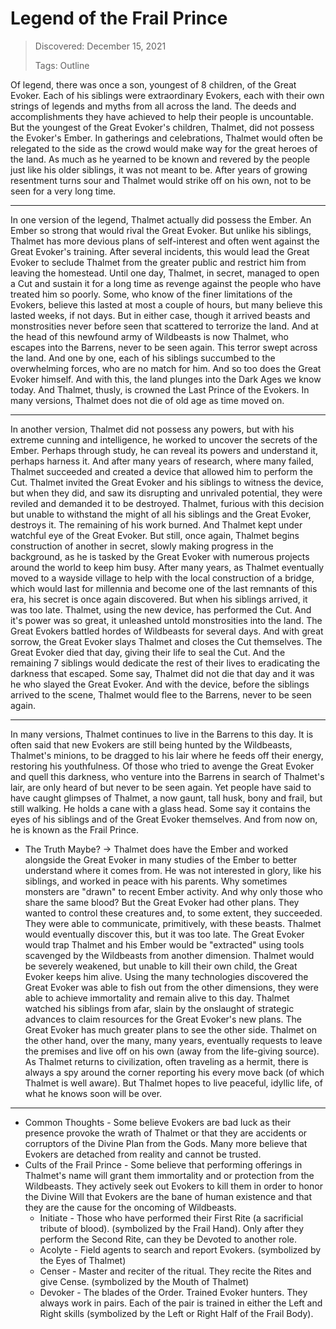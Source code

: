 # Legend of the Frail Prince
> Discovered: December 15, 2021
>
> Tags: Outline

Of legend, there was once a son, youngest of 8 children, of the Great Evoker. Each of his siblings were extraordinary Evokers, each with their own strings of legends and myths from all across the land. The deeds and accomplishments they have achieved to help their people is uncountable. But the youngest of the Great Evoker's children, Thalmet, did not possess the Evoker's Ember. In gatherings and celebrations, Thalmet would often be relegated to the side as the crowd would make way for the great heroes of the land. As much as he yearned to be known and revered by the people just like his older siblings, it was not meant to be. After years of growing resentment turns sour and Thalmet would strike off on his own, not to be seen for a very long time.

* * *

In one version of the legend, Thalmet actually did possess the Ember. An Ember so strong that would rival the Great Evoker. But unlike his siblings, Thalmet has more devious plans of self-interest and often went against the Great Evoker's training. After several incidents, this would lead the Great Evoker to seclude Thalmet from the greater public and restrict him from leaving the homestead. Until one day, Thalmet, in secret, managed to open a Cut and sustain it for a long time as revenge against the people who have treated him so poorly. Some, who know of the finer limitations of the Evokers, believe this lasted at most a couple of hours, but many believe this lasted weeks, if not days. But in either case, though it arrived beasts and monstrosities never before seen that scattered to terrorize the land. And at the head of this newfound army of Wildbeasts is now Thalmet, who escapes into the Barrens, never to be seen again. This terror swept across the land. And one by one, each of his siblings succumbed to the overwhelming forces, who are no match for him. And so too does the Great Evoker himself. And with this, the land plunges into the Dark Ages we know today. And Thalmet, thusly, is crowned the Last Prince of the Evokers. In many versions, Thalmet does not die of old age as time moved on.

* * *

In another version, Thalmet did not possess any powers, but with his extreme cunning and intelligence, he worked to uncover the secrets of the Ember. Perhaps through study, he can reveal its powers and understand it, perhaps harness it. And after many years of research, where many failed, Thalmet succeeded and created a device that allowed him to perform the Cut. Thalmet invited the Great Evoker and his siblings to witness the device, but when they did, and saw its disrupting and unrivaled potential, they were reviled and demanded it to be destroyed. Thalmet, furious with this decision but unable to withstand the might of all his siblings and the Great Evoker, destroys it. The remaining of his work burned. And Thalmet kept under watchful eye of the Great Evoker. But still, once again, Thalmet begins construction of another in secret, slowly making progress in the background, as he is tasked by the Great Evoker with numerous projects around the world to keep him busy. After many years, as Thalmet eventually moved to a wayside village to help with the local construction of a bridge, which would last for millennia and become one of the last remnants of this era, his secret is once again discovered. But when his siblings arrived, it was too late. Thalmet, using the new device, has performed the Cut. And it's power was so great, it unleashed untold monstrosities into the land. The Great Evokers battled hordes of Wildbeasts for several days. And with great sorrow, the Great Evoker slays Thalmet and closes the Cut themselves. The Great Evoker died that day, giving their life to seal the Cut. And the remaining 7 siblings would dedicate the rest of their lives to eradicating the darkness that escaped. Some say, Thalmet did not die that day and it was he who slayed the Great Evoker. And with the device, before the siblings arrived to the scene, Thalmet would flee to the Barrens, never to be seen again.

* * *

In many versions, Thalmet continues to live in the Barrens to this day. It is often said that new Evokers are still being hunted by the Wildbeasts, Thalmet's minions, to be dragged to his lair where he feeds off their energy, restoring his youthfulness. Of those who tried to avenge the Great Evoker and quell this darkness, who venture into the Barrens in search of Thalmet's lair, are only heard of but never to be seen again. Yet people have said to have caught glimpses of Thalmet, a now gaunt, tall husk, bony and frail, but still walking. He holds a cane with a glass head. Some say it contains the eyes of his siblings and of the Great Evoker themselves. And from now on, he is known as the Frail Prince.
- The Truth Maybe? → Thalmet does have the Ember and worked alongside the Great Evoker in many studies of the Ember to better understand where it comes from. He was not interested in glory, like his siblings, and worked in peace with his parents. Why sometimes monsters are "drawn" to recent Ember activity. And why only those who share the same blood? But the Great Evoker had other plans. They wanted to control these creatures and, to some extent, they succeeded. They were able to communicate, primitively, with these beasts. Thalmet would eventually discover this, but it was too late. The Great Evoker would trap Thalmet and his Ember would be "extracted" using tools scavenged by the Wildbeasts from another dimension. Thalmet would be severely weakened, but unable to kill their own child, the Great Evoker keeps him alive. Using the many technologies discovered the Great Evoker was able to fish out from the other dimensions, they were able to achieve immortality and remain alive to this day. Thalmet watched his siblings from afar, slain by the onslaught of strategic advances to claim resources for the Great Evoker's new plans. The Great Evoker has much greater plans to see the other side. Thalmet on the other hand, over the many, many years, eventually requests to leave the premises and live off on his own (away from the life-giving source). As Thalmet returns to civilization, often traveling as a hermit, there is always a spy around the corner reporting his every move back (of which Thalmet is well aware). But Thalmet hopes to live peaceful, idyllic life, of what he knows soon will be over.

* * *

- Common Thoughts - Some believe Evokers are bad luck as their presence provoke the wrath of Thalmet or that they are accidents or corruptors of the Divine Plan from the Gods. Many more believe that Evokers are detached from reality and cannot be trusted.
- Cults of the Frail Prince - Some believe that performing offerings in Thalmet's name will grant them immortality and or protection from the Wildbeasts. They actively seek out Evokers to kill them in order to honor the Divine Will that Evokers are the bane of human existence and that they are the cause for the oncoming of Wildbeasts.
    - Initiate - Those who have performed their First Rite (a sacrificial tribute of blood). (symbolized by the Frail Hand). Only after they perform the Second Rite, can they be Devoted to another role.
    - Acolyte - Field agents to search and report Evokers. (symbolized by the Eyes of Thalmet)
    - Censer - Master and reciter of the ritual. They recite the Rites and give Cense. (symbolized by the Mouth of Thalmet)
    - Devoker - The blades of the Order. Trained Evoker hunters. They always work in pairs. Each of the pair is trained in either the Left and Right skills (symbolized by the Left or Right Half of the Frail Body).
